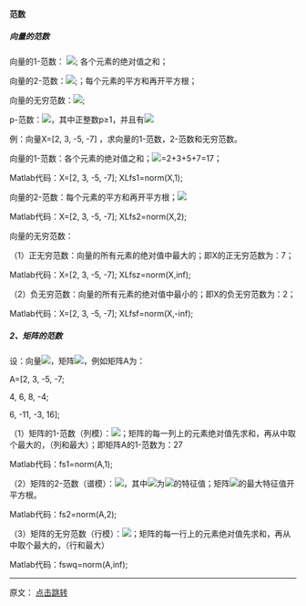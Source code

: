 #### 范数

##### 向量的范数

向量的1-范数： ![](./pic/fNumber/1.gif); 各个元素的绝对值之和；

向量的2-范数：![](./pic/fNumber/2.gif);；每个元素的平方和再开平方根；

向量的无穷范数：![](./pic/fNumber/3.gif);

p-范数：![](./pic/fNumber/4.gif)，其中正整数p≥1，并且有![](./pic/fNumber/5.gif)

例：向量X=[2, 3, -5, -7] ，求向量的1-范数，2-范数和无穷范数。

向量的1-范数：各个元素的绝对值之和；![](./pic/fNumber/6.gif)=2+3+5+7=17；

Matlab代码：X=[2, 3, -5, -7]; XLfs1=norm(X,1);

向量的2-范数：每个元素的平方和再开平方根；![](./pic/fNumber/7.gif)

Matlab代码：X=[2, 3, -5, -7]; XLfs2=norm(X,2);

向量的无穷范数：

（1）正无穷范数：向量的所有元素的绝对值中最大的；即X的正无穷范数为：7；

Matlab代码：X=[2, 3, -5, -7]; XLfsz=norm(X,inf);

（2）负无穷范数：向量的所有元素的绝对值中最小的；即X的负无穷范数为：2；

Matlab代码：X=[2, 3, -5, -7]; XLfsf=norm(X,-inf);

##### 2、矩阵的范数

设：向量![](./pic/fNumber/8.gif)，矩阵![](./pic/fNumber/9.gif)，例如矩阵A为：

A=[2, 3, -5, -7;

   4, 6,  8, -4;

   6, -11, -3, 16];
   
   
（1）矩阵的1-范数（列模）：![](./pic/fNumber/10.gif)；矩阵的每一列上的元素绝对值先求和，再从中取个最大的，（列和最大）；即矩阵A的1-范数为：27

Matlab代码：fs1=norm(A,1);

（2）矩阵的2-范数（谱模）：![](./pic/fNumber/11.gif)，其中![](./pic/fNumber/12.gif)为![](./pic/fNumber/13.gif)的特征值；矩阵![](./pic/fNumber/14.png)的最大特征值开平方根。

 Matlab代码：fs2=norm(A,2);


（3）矩阵的无穷范数（行模）：![](./pic/fNumber/15.gif)；矩阵的每一行上的元素绝对值先求和，再从中取个最大的，（行和最大）

Matlab代码：fswq=norm(A,inf);

---
原文： [点击跳转](https://blog.csdn.net/zaishuiyifangxym/article/details/81673491)

